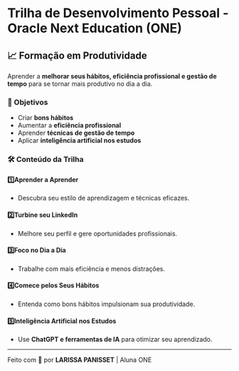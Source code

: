 # Trilha de Desenvolvimento Pessoal - Oracle Next Education (ONE)  

## 📈 Formação em Produtividade  

Aprender a **melhorar seus hábitos, eficiência profissional e gestão de tempo** para se tornar mais produtivo no dia a dia.  

### 🎯 Objetivos  
- Criar **bons hábitos**  
- Aumentar a **eficiência profissional**  
- Aprender **técnicas de gestão de tempo**  
- Aplicar **inteligência artificial nos estudos**  

### 🛠️ Conteúdo da Trilha  

#### 1️⃣**Aprender a Aprender**  
- Descubra seu estilo de aprendizagem e técnicas eficazes.   

#### 2️⃣**Turbine seu LinkedIn**  
- Melhore seu perfil e gere oportunidades profissionais.   

#### 3️⃣**Foco no Dia a Dia**  
- Trabalhe com mais eficiência e menos distrações.  

#### 4️⃣**Comece pelos Seus Hábitos**  
- Entenda como bons hábitos impulsionam sua produtividade.  

#### 5️⃣**Inteligência Artificial nos Estudos**  
- Use **ChatGPT e ferramentas de IA** para otimizar seu aprendizado.
  
---

Feito com 💙 por **LARISSA PANISSET** | Aluna ONE  

